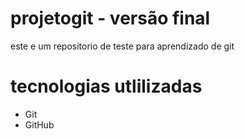 # projetogit - versão final

este e um repositorio de teste para aprendizado de git 
# tecnologias utlilizadas 

- Git 
- GitHub

